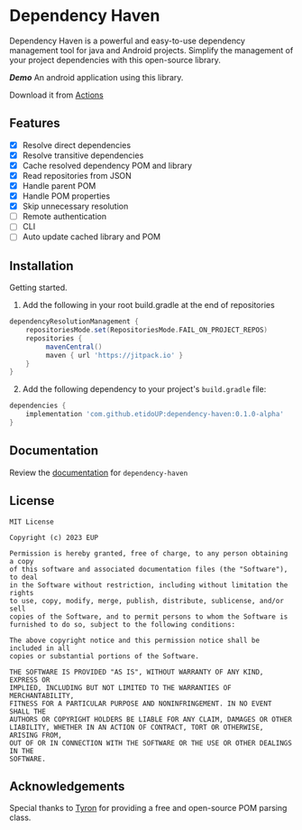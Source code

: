 # Dependency Haven

Dependency Haven is a powerful and easy-to-use dependency management tool for java and Android projects. Simplify the management of your project dependencies with this open-source library.

***Demo*** An android application using this library.

Download it from [Actions](https://github.com/etidoUP/Dependency-Haven/actions)

## Features

- [x] Resolve direct dependencies 
- [x] Resolve transitive dependencies
- [x] Cache resolved dependency POM and library
- [x] Read repositories from JSON
- [x] Handle parent POM
- [x] Handle POM properties
- [x] Skip unnecessary resolution
- [ ] Remote authentication
- [ ] CLI
- [ ] Auto update cached library and POM

## Installation

Getting started.
1. Add the following in your root build.gradle at the end of repositories
 ```gradle
dependencyResolutionManagement {
     repositoriesMode.set(RepositoriesMode.FAIL_ON_PROJECT_REPOS)
     repositories {
          mavenCentral()
          maven { url 'https://jitpack.io' }
     }
}
```
2. Add the following dependency to your project's `build.gradle` file:

```gradle
dependencies {
    implementation 'com.github.etidoUP:dependency-haven:0.1.0-alpha'
}
```

## Documentation

Review the [documentation](https://github.com/etidoUP/dependency-haven/wiki) for `dependency-haven`
## License

```
MIT License

Copyright (c) 2023 EUP

Permission is hereby granted, free of charge, to any person obtaining a copy
of this software and associated documentation files (the "Software"), to deal
in the Software without restriction, including without limitation the rights
to use, copy, modify, merge, publish, distribute, sublicense, and/or sell
copies of the Software, and to permit persons to whom the Software is
furnished to do so, subject to the following conditions:

The above copyright notice and this permission notice shall be included in all
copies or substantial portions of the Software.

THE SOFTWARE IS PROVIDED "AS IS", WITHOUT WARRANTY OF ANY KIND, EXPRESS OR
IMPLIED, INCLUDING BUT NOT LIMITED TO THE WARRANTIES OF MERCHANTABILITY,
FITNESS FOR A PARTICULAR PURPOSE AND NONINFRINGEMENT. IN NO EVENT SHALL THE
AUTHORS OR COPYRIGHT HOLDERS BE LIABLE FOR ANY CLAIM, DAMAGES OR OTHER
LIABILITY, WHETHER IN AN ACTION OF CONTRACT, TORT OR OTHERWISE, ARISING FROM,
OUT OF OR IN CONNECTION WITH THE SOFTWARE OR THE USE OR OTHER DEALINGS IN THE
SOFTWARE.
```
## Acknowledgements

Special thanks to [Tyron](https://github.com/tyron12233) for providing a free and open-source POM parsing class.
